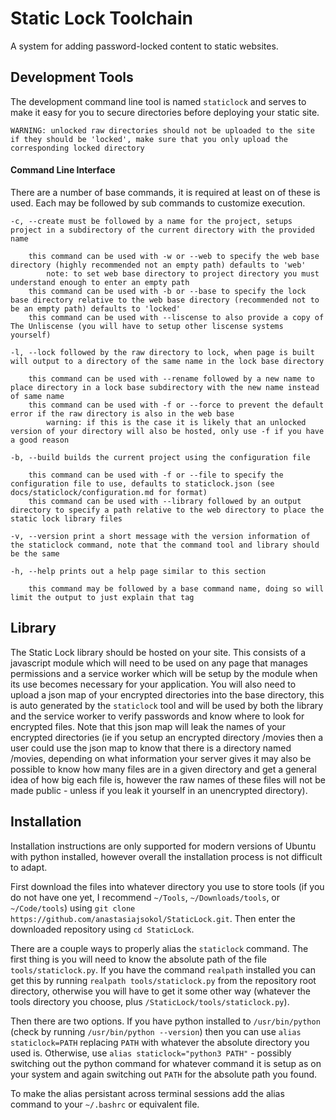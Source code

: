# Static Lock Toolchain

A system for adding password-locked content to static websites.

## Development Tools

The development command line tool is named `staticlock` and serves to make it easy for you to secure directories before deploying your static site.

    WARNING: unlocked raw directories should not be uploaded to the site if they should be 'locked', make sure that you only upload the corresponding locked directory

#### Command Line Interface

There are a number of base commands, it is required at least on of these is used. Each may be followed by sub commands to customize execution.

    -c, --create must be followed by a name for the project, setups project in a subdirectory of the current directory with the provided name

        this command can be used with -w or --web to specify the web base directory (highly recommended not an empty path) defaults to 'web'
            note: to set web base directory to project directory you must understand enough to enter an empty path
        this command can be used with -b or --base to specify the lock base directory relative to the web base directory (recommended not to be an empty path) defaults to 'locked'
        this command can be used with --liscense to also provide a copy of The Unliscense (you will have to setup other liscense systems yourself)
    
    -l, --lock followed by the raw directory to lock, when page is built will output to a directory of the same name in the lock base directory

        this command can be used with --rename followed by a new name to place directory in a lock base subdirectory with the new name instead of same name
        this command can be used with -f or --force to prevent the default error if the raw directory is also in the web base
            warning: if this is the case it is likely that an unlocked version of your directory will also be hosted, only use -f if you have a good reason
    
    -b, --build builds the current project using the configuration file

        this command can be used with -f or --file to specify the configuration file to use, defaults to staticlock.json (see docs/staticlock/configuration.md for format)
        this command can be used with --library followed by an output directory to specify a path relative to the web directory to place the static lock library files
    
    -v, --version print a short message with the version information of the staticlock command, note that the command tool and library should be the same

    -h, --help prints out a help page similar to this section

        this command may be followed by a base command name, doing so will limit the output to just explain that tag

## Library

The Static Lock library should be hosted on your site. This consists of a javascript module which will need to be used on any page that manages permissions and a service worker which will be setup by the module when its use becomes necessary for your application. You will also need to upload a json map of your encrypted directories into the base directory, this is auto generated by the `staticlock` tool and will be used by both the library and the service worker to verify passwords and know where to look for encrypted files. Note that this json map will leak the names of your encrypted directories (ie if you setup an encrypted directory /movies then a user could use the json map to know that there is a directory named /movies, depending on what information your server gives it may also be possible to know how many files are in a given directory and get a general idea of how big each file is, however the raw names of these files will not be made public - unless if you leak it yourself in an unencrypted directory).

## Installation 

Installation instructions are only supported for modern versions of Ubuntu with python installed, however overall the installation process is not difficult to adapt. 

First download the files into whatever directory you use to store tools (if you do not have one yet, I recommend `~/Tools`, `~/Downloads/tools`, or `~/Code/tools`) using `git clone https://github.com/anastasiajsokol/StaticLock.git`. Then enter the downloaded repository using `cd StaticLock`.

There are a couple ways to properly alias the `staticlock` command. The first thing is you will need to know the absolute path of the file `tools/staticlock.py`. If you have the command `realpath` installed you can get this by running `realpath tools/staticlock.py` from the repository root directory, otherwise you will have to get it some other way (whatever the tools directory you choose, plus `/StaticLock/tools/staticlock.py`).

Then there are two options. If you have python installed to `/usr/bin/python` (check by running `/usr/bin/python --version`) then you can use `alias staticlock=PATH` replacing `PATH` with whatever the absolute directory you used is. Otherwise, use `alias staticlock="python3 PATH"` - possibly switching out the python command for whatever command it is setup as on your system and again switching out `PATH` for the absolute path you found.

To make the alias persistant across terminal sessions add the alias command to your `~/.bashrc` or equivalent file.